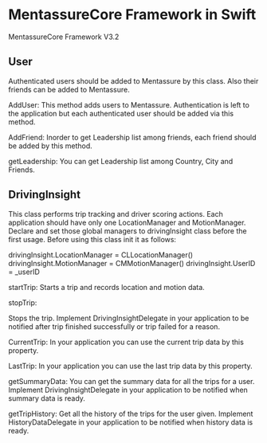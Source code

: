 # MentassureCore Framework in Swift
MentassureCore Framework V3.2

##  User
Authenticated users should be added to Mentassure by this class. Also their friends can be added to Mentassure.

AddUser:
This method adds users  to Mentassure. Authentication is left to the application but each authenticated user should be added via this method.

AddFriend:
Inorder to get Leadership list among friends, each friend should be added by this method.

getLeadership:
You can get Leadership list among Country, City and Friends.

## DrivingInsight
This class performs trip tracking and driver scoring actions.
Each application should have only one LocationManager and MotionManager. Declare and set those global managers to drivingInsight class before the first usage.
Before using this class init it as follows:

drivingInsight.LocationManager = CLLocationManager()
drivingInsight.MotionManager = CMMotionManager()
drivingInsight.UserID = _userID

startTrip:
Starts a trip and records location and motion data.

stopTrip:

Stops the trip. Implement DrivingInsightDelegate in your application to be notified after trip finished successfully or trip failed for a reason.

CurrentTrip:
In your application you can use the current trip data by this property.

LastTrip:
In your application you can use the last trip data by this property.

getSummaryData:
You can get the summary data for all the trips for a user. Implement DrivingInsightDelegate in your application to be notified when summary data is ready.

getTripHistory:
Get all the history of the trips for the user given. Implement HistoryDataDelegate in your application to be notified when history data is ready.





